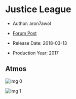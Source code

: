 # Justice League

* Author: aron7awol

* [Forum Post](https://www.avsforum.com/threads/bass-eq-for-filtered-movies.2995212/post-56776910)

* Release Date: 2018-03-13
* Production Year: 2017

## Atmos

![img 0](https://i.imgur.com/2tNDHvI.jpg)

![img 1](https://i.imgur.com/0OFx85y.png)

